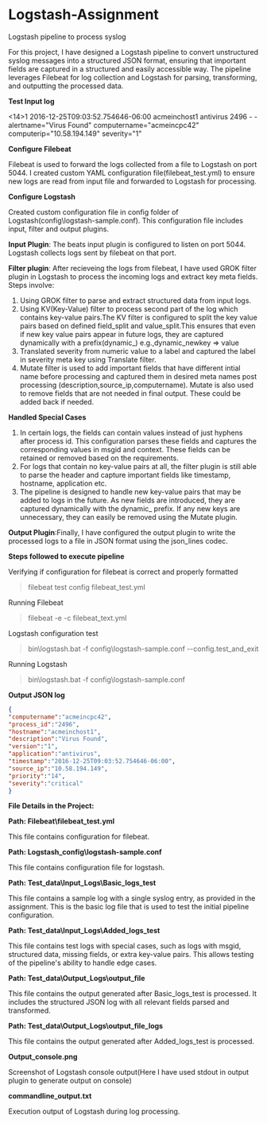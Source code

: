 # Logstash-Assignment

Logstash pipeline to process syslog

For this project, I have designed a Logstash pipeline to convert unstructured syslog messages into a structured JSON format, ensuring that important fields are captured in a structured and easily accessible way. The pipeline leverages Filebeat for log collection and Logstash for parsing, transforming, and outputting the processed data.

**Test Input log**

<14>1 2016-12-25T09:03:52.754646-06:00 acmeinchost1 antivirus 2496 - - alertname="Virus Found" computername="acmeincpc42" computerip="10.58.194.149" severity="1"

**Configure Filebeat**

Filebeat is used to forward the logs collected from a file to Logstash on port 5044. I created custom YAML configuration file(filebeat_test.yml) to ensure new logs are read from input file and forwarded to Logstash for processing.

**Configure Logstash**

Created custom configuration file in config folder of Logstash(config\logstash-sample.conf). This configuration file includes input, filter and output plugins.

**Input Plugin**: The beats input plugin is configured to listen on port 5044. Logstash collects logs sent by filebeat on that port.

**Filter plugin**: After recieveing the logs from filebeat, I have used GROK filter plugin in Logstash to process the incoming logs and extract key meta fields. Steps involve:

1. Using GROK filter to parse and extract structured data from input logs.
2. Using KV(Key-Value) filter to process second part of the log which contains key-value pairs.The KV filter is configured to split the key value pairs based on 
   defined field_split and value_split.This ensures that even if new key value pairs appear in future logs, they are captured dynamically with a prefix(dynamic_) 
   e.g.,dynamic_newkey => value
3. Translated severity from numeric value to a label and captured the label in severity meta key using Translate filter.
4. Mutate filter is used to add important fields that have different intial name before processing and captured them in desired meta names post processing 
   (description,source_ip,computername). Mutate is also used to remove fields that are not needed in final output. These could be added back if needed.
   
**Handled Special Cases**

1. In certain logs, the fields can contain values instead of just hyphens after process id. This configuration parses these fields and captures the corresponding 
   values in msgid and context. These fields can be retained or removed based on the requirements.
2. For logs that contain no key-value pairs at all, the filter plugin is still able to parse the header and capture important fields like timestamp, hostname, 
   application etc.
3. The pipeline is designed to handle new key-value pairs that may be added to logs in the future. As new fields are introduced, they are captured dynamically with 
   the dynamic_ prefix. If any new keys are unnecessary, they can easily be removed using the Mutate plugin.

**Output Plugin**:Finally, I have configured the output plugin to write the processed logs to a file in JSON format using the json_lines codec.

**Steps followed to execute pipeline**

Verifying if configuration for filebeat is correct and properly formatted

>filebeat test config filebeat_test.yml

Running Filebeat

>filebeat -e -c filebeat_text.yml

Logstash configuration test

>bin\logstash.bat -f config\logstash-sample.conf --config.test_and_exit

Running Logstash

>bin\logstash.bat -f config\logstash-sample.conf

**Output JSON log**
```json
{
"computername":"acmeincpc42",
"process_id":"2496",
"hostname":"acmeinchost1",
"description":"Virus Found",
"version":"1",
"application":"antivirus",
"timestamp":"2016-12-25T09:03:52.754646-06:00",
"source_ip":"10.58.194.149",
"priority":"14",
"severity":"critical"
}
```
**File Details in the Project:**

**Path: Filebeat\filebeat_test.yml**

This file contains configuration for filebeat.

**Path: Logstash_config\logstash-sample.conf**

This file contains configuration file for logstash.

**Path: Test_data\Input_Logs\Basic_logs_test**

This file contains a sample log with a single syslog entry, as provided in the assignment. This is the basic log file that is used to test the initial pipeline configuration.

**Path: Test_data\Input_Logs\Added_logs_test**

This file contains test logs with special cases, such as logs with msgid, structured data, missing fields, or extra key-value pairs. This allows testing of the pipeline's ability to handle edge cases.

**Path: Test_data\Output_Logs\output_file**

This file contains the output generated after Basic_logs_test is processed. It includes the structured JSON log with all relevant fields parsed and transformed.

**Path: Test_data\Output_Logs\output_file_logs**

This file contains the output generated after Added_logs_test is processed.

**Output_console.png**

Screenshot of Logstash console output(Here I have used stdout in output plugin to generate output on console)

**commandline_output.txt** 

Execution output of Logstash during log processing.

